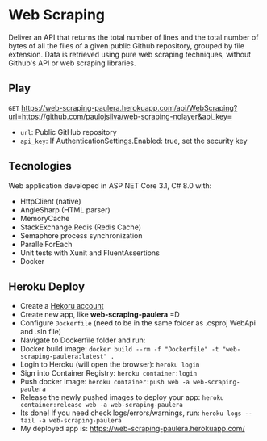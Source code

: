 # Web Scraping

Deliver an API that returns the total number of lines and the total number of bytes of all the files of a given public Github repository, grouped by file extension.
Data is retrieved using pure web scraping techniques, without Github's API or web scraping libraries.

## Play

``GET`` https://web-scraping-paulera.herokuapp.com/api/WebScraping?url=https://github.com/paulojsilva/web-scraping-nolayer&api_key=

- ``url``: Public GitHub repository
- ``api_key``: If AuthenticationSettings.Enabled: true, set the security key

## Tecnologies

Web application developed in ASP NET Core 3.1, C# 8.0 with:

- HttpClient (native)
- AngleSharp (HTML parser)
- MemoryCache
- StackExchange.Redis (Redis Cache)
- Semaphore process synchronization
- ParallelForEach
- Unit tests with Xunit and FluentAssertions
- Docker

## Heroku Deploy

- Create a [Hekoru account](https://www.heroku.com/)
- Create new app, like **web-scraping-paulera** =D
- Configure ``Dockerfile`` (need to be in the same folder as .csproj WebApi and .sln file)
- Navigate to Dockerfile folder and run:
- Docker build image: ``docker build --rm -f "Dockerfile" -t "web-scraping-paulera:latest" .``
- Login to Heroku (will open the browser): ``heroku login``
- Sign into Container Registry: ``heroku container:login``
- Push docker image: ``heroku container:push web -a web-scraping-paulera``
- Release the newly pushed images to deploy your app: ``heroku container:release web -a web-scraping-paulera``
- Its done! If you need check logs/errors/warnings, run: ``heroku logs --tail -a web-scraping-paulera``
- My deployed app is: https://web-scraping-paulera.herokuapp.com/